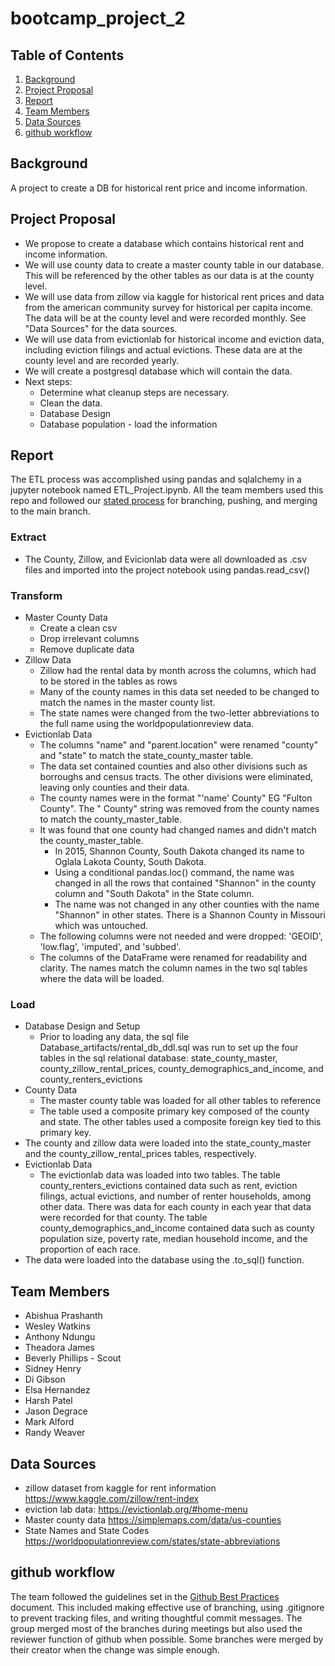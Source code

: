 # bootcamp_project_2

## Table of Contents
1. [Background](#background)
2. [Project Proposal](#projectproposal)
3. [Report](#report)
4. [Team Members](#teammembers)
5. [Data Sources](#datasources)
6. [github workflow](#githubworkflow)

## Background
A project to create a DB for historical rent price and income information. 

## Project Proposal
* We propose to create a database which contains historical rent and income information. 
* We will use county data to create a master county table in our database. This will be referenced by the other tables as our data is at the county level. 
* We will use data from zillow via kaggle for historical rent prices and data from the american community survey for historical per capita income. The data will be at the county level and were recorded monthly. See "Data Sources" for the data sources. 
* We will use data from evictionlab for historical income and eviction data, including eviction filings and actual evictions. These data are at the county level and are recorded yearly.  
* We will create a postgresql database which will contain the data. 
* Next steps:
  * Determine what cleanup steps are necessary. 
  * Clean the data. 
  * Database Design
  * Database population - load the information

## Report

The ETL process was accomplished using pandas and sqlalchemy in a jupyter notebook named ETL_Project.ipynb. All the team members used this repo and followed our [stated process](#githubworkflow) for branching, pushing, and merging to the main branch. 

### Extract
* The County, Zillow, and Evicionlab data were all downloaded as .csv files and imported into the project notebook using pandas.read_csv()

### Transform
* Master County Data
  * Create a clean csv
  * Drop irrelevant columns
  * Remove duplicate data
* Zillow Data
  * Zillow had the rental data by month across the columns, which had to be stored in the tables as rows
  * Many of the county names in this data set needed to be changed to match the names in the master county list. 
  * The state names were changed from the two-letter abbreviations to the full name using the worldpopulationreview data. 
* Evictionlab Data
  * The columns "name" and "parent.location" were renamed "county" and "state" to match the state_county_master table. 
  * The data set contained counties and also other divisions such as borroughs and census tracts. The other divisions were eliminated, leaving only counties and their data. 
  * The county names were in the format "'name' County" EG "Fulton County". The " County" string was removed from the county names to match the county_master_table. 
  * It was found that one county had changed names and didn't match the county_master_table. 
    * In 2015, Shannon County, South Dakota changed its name to Oglala Lakota County, South Dakota. 
    * Using a conditional pandas.loc() command, the name was changed in all the rows that contained "Shannon" in the county column and "South Dakota" in the State column. 
    * The name was not changed in any other counties with the name "Shannon" in other states. There is a Shannon County in Missouri which was untouched. 
  * The following columns were not needed and were dropped: 'GEOID', 'low.flag', 'imputed', and 'subbed'. 
  * The columns of the DataFrame were renamed for readability and clarity. The names match the column names in the two sql tables where the data will be loaded. 

### Load
* Database Design and Setup
  * Prior to loading any data, the sql file Database_artifacts/rental_db_ddl.sql was run to set up the four tables in the sql relational database: state_county_master, county_zillow_rental_prices, county_demographics_and_income, and county_renters_evictions
* County Data
  * The master county table was loaded for all other tables to reference
  * The table used a composite primary key composed of the county and state. The other tables used a composite foreign key tied to this primary key. 
* The county and zillow data were loaded into the state_county_master and the county_zillow_rental_prices tables, respectively. 
* Evictionlab Data
  * The evictionlab data was loaded into two tables. The table county_renters_evictions contained data such as rent, eviction filings, actual evictions, and number of renter households, among other data. There was data for each county in each year that data were recorded for that county. The table county_demographics_and_income contained data such as county population size, poverty rate, median household income, and the proportion of each race. 
* The data were loaded into the database using the .to_sql() function. 

## Team Members
* Abishua Prashanth
* Wesley Watkins
* Anthony Ndungu
* Theadora James
* Beverly Phillips - Scout
* Sidney Henry
* Di Gibson
* Elsa Hernandez
* Harsh Patel
* Jason Degrace
* Mark Alford
* Randy Weaver

## Data Sources
* zillow dataset from kaggle for rent information
https://www.kaggle.com/zillow/rent-index
* eviction lab data:
https://evictionlab.org/#home-menu
* Master county data 
https://simplemaps.com/data/us-counties
* State Names and State Codes
https://worldpopulationreview.com/states/state-abbreviations

## github workflow
The team followed the guidelines set in the [Github Best Practices](https://docs.github.ncsu.edu/github-best-practices/) document. This included making effective use of branching, using .gitignore to prevent tracking files, and writing thoughtful commit messages. The group merged most of the branches during meetings but also used the reviewer function of github when possible. Some branches were merged by their creator when the change was simple enough. 
